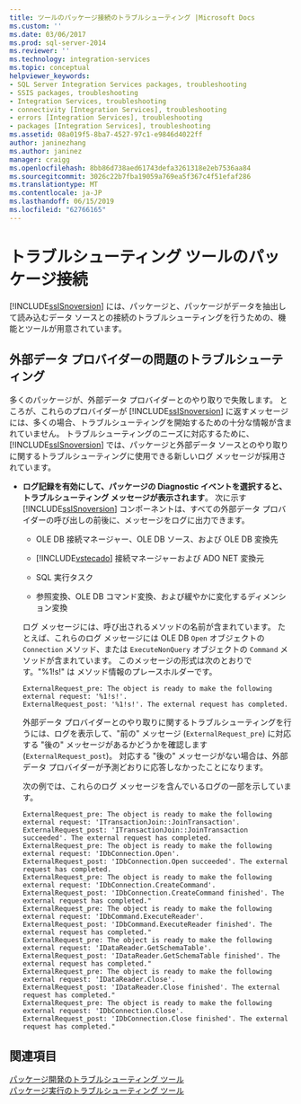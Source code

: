 ```yaml
---
title: ツールのパッケージ接続のトラブルシューティング |Microsoft Docs
ms.custom: ''
ms.date: 03/06/2017
ms.prod: sql-server-2014
ms.reviewer: ''
ms.technology: integration-services
ms.topic: conceptual
helpviewer_keywords:
- SQL Server Integration Services packages, troubleshooting
- SSIS packages, troubleshooting
- Integration Services, troubleshooting
- connectivity [Integration Services], troubleshooting
- errors [Integration Services], troubleshooting
- packages [Integration Services], troubleshooting
ms.assetid: 08a019f5-8ba7-4527-97c1-e9846d4022ff
author: janinezhang
ms.author: janinez
manager: craigg
ms.openlocfilehash: 8bb86d738aed61743defa3261318e2eb7536aa84
ms.sourcegitcommit: 3026c22b7fba19059a769ea5f367c4f51efaf286
ms.translationtype: MT
ms.contentlocale: ja-JP
ms.lasthandoff: 06/15/2019
ms.locfileid: "62766165"
---
```

# <a name="troubleshooting-tools-package-connectivity"></a>トラブルシューティング ツールのパッケージ接続
  [!INCLUDE[ssISnoversion](../../includes/ssisnoversion-md.md)] には、パッケージと、パッケージがデータを抽出して読み込むデータ ソースとの接続のトラブルシューティングを行うための、機能とツールが用意されています。  
  
## <a name="troubleshooting-issues-with-external-data-providers"></a>外部データ プロバイダーの問題のトラブルシューティング  
 多くのパッケージが、外部データ プロバイダーとのやり取りで失敗します。 ところが、これらのプロバイダーが [!INCLUDE[ssISnoversion](../../includes/ssisnoversion-md.md)] に返すメッセージには、多くの場合、トラブルシューティングを開始するための十分な情報が含まれていません。 トラブルシューティングのニーズに対応するために、[!INCLUDE[ssISnoversion](../../includes/ssisnoversion-md.md)] では、パッケージと外部データ ソースとのやり取りに関するトラブルシューティングに使用できる新しいログ メッセージが採用されています。  
  
-   **ログ記録を有効にして、パッケージの Diagnostic イベントを選択すると、トラブルシューティング メッセージが表示されます**。 次に示す [!INCLUDE[ssISnoversion](../../includes/ssisnoversion-md.md)] コンポーネントは、すべての外部データ プロバイダーの呼び出しの前後に、メッセージをログに出力できます。  
  
    -   OLE DB 接続マネージャー、OLE DB ソース、および OLE DB 変換先  
  
    -   [!INCLUDE[vstecado](../../includes/vstecado-md.md)] 接続マネージャーおよび ADO NET 変換元  
  
    -   SQL 実行タスク  
  
    -   参照変換、OLE DB コマンド変換、および緩やかに変化するディメンション変換  
  
     ログ メッセージには、呼び出されるメソッドの名前が含まれています。 たとえば、これらのログ メッセージには OLE DB `Open` オブジェクトの `Connection` メソッド、または `ExecuteNonQuery` オブジェクトの `Command` メソッドが含まれています。 このメッセージの形式は次のとおりです。"%1!s!" は メソッド情報のプレースホルダーです。  
  
    ```  
    ExternalRequest_pre: The object is ready to make the following external request: '%1!s!'.  
    ExternalRequest_post: '%1!s!'. The external request has completed.  
    ```  
  
     外部データ プロバイダーとのやり取りに関するトラブルシューティングを行うには、ログを表示して、"前の" メッセージ (`ExternalRequest_pre`) に対応する "後の" メッセージがあるかどうかを確認します (`ExternalRequest_post`)。 対応する "後の" メッセージがない場合は、外部データ プロバイダーが予測どおりに応答しなかったことになります。  
  
     次の例では、これらのログ メッセージを含んでいるログの一部を示しています。  
  
    ```  
    ExternalRequest_pre: The object is ready to make the following external request: 'ITransactionJoin::JoinTransaction'.  
    ExternalRequest_post: 'ITransactionJoin::JoinTransaction succeeded'. The external request has completed.  
    ExternalRequest_pre: The object is ready to make the following external request: 'IDbConnection.Open'.  
    ExternalRequest_post: 'IDbConnection.Open succeeded'. The external request has completed.  
    ExternalRequest_pre: The object is ready to make the following external request: 'IDbConnection.CreateCommand'.  
    ExternalRequest_post: 'IDbConnection.CreateCommand finished'. The external request has completed."  
    ExternalRequest_pre: The object is ready to make the following external request: 'IDbCommand.ExecuteReader'.  
    ExternalRequest_post: 'IDbCommand.ExecuteReader finished'. The external request has completed."  
    ExternalRequest_pre: The object is ready to make the following external request: 'IDataReader.GetSchemaTable'.  
    ExternalRequest_post: 'IDataReader.GetSchemaTable finished'. The external request has completed."  
    ExternalRequest_pre: The object is ready to make the following external request: 'IDataReader.Close'.  
    ExternalRequest_post: 'IDataReader.Close finished'. The external request has completed."  
    ExternalRequest_pre: The object is ready to make the following external request: 'IDbConnection.Close'.  
    ExternalRequest_post: 'IDbConnection.Close finished'. The external request has completed."  
    ```  
  
## <a name="see-also"></a>関連項目  
 [パッケージ開発のトラブルシューティング ツール](troubleshooting-tools-for-package-development.md)   
 [パッケージ実行のトラブルシューティング ツール](troubleshooting-tools-for-package-execution.md)  
  
  
